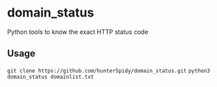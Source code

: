 # domain_status
Python tools to know the exact HTTP status code

## Usage
`git clone https://github.com/hunterSpidy/domain_status.git`
`python3 domain_status domainlist.txt`
